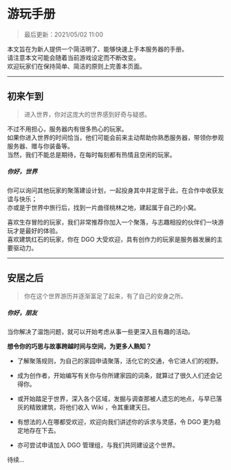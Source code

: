 <!-- guide/play -->

# 游玩手册

> 最后更新：2021/05/02 11:00

本文旨在为新人提供一个简洁明了、能够快速上手本服务器的手册。<br/>
请注意本文可能会随着当前游戏设定而不断改变。<br/>
欢迎玩家们在保持简单、简洁的原则上完善本页面。

---

## 初来乍到

> 进入世界，你对这庞大的世界感到好奇与疑惑。

不过不用担心，服务器内有很多热心的玩家。<br/>
如果你进入世界的时间恰当，他们可能会前来主动帮助你熟悉服务器，带领你参观服务器、赠与你装备等。<br/>
当然，我们不能总是期待，在每时每刻都有热情且空闲的玩家。

##### 你好，世界

你可以询问其他玩家的聚落建设计划，一起投身其中并定居于此，在合作中收获友谊与快乐；<br/>
亦或是于世界中旅行后，找到一片曲径桃林之地，建起属于自己的小窝。

喜欢生存冒险的玩家，我们非常推荐你加入一个聚落，与志趣相投的伙伴们一块游玩才是最好的体验。<br/>
喜欢建筑红石的玩家，你在 DGO 大受欢迎，具有创作力的玩家是服务器发展的主要驱动力。 

---

## 安居之后

> 你在这个世界游历并逐渐富足了起来，有了自己的安身之所。

##### 你好，朋友

当你解决了温饱问题，就可以开始考虑从事一些更深入且有趣的活动。

 **想令你的巧思与故事跨越时间与空间，为更多人熟知？**

- 了解聚落规则，为自己的家园申请聚落，活化它的交通，令它进人们的视野。

- 成为创作者，开始编写有关你与你所建家园的词条，就算过了很久人们还会记得你。

- 或开始踏足于世界，深入各个区域，发掘与调查那被人遗忘的地点，与早已落灰的精致建筑，将他们收入 Wiki ，令其重建天日。

- 有想法的人在哪都受欢迎，欢迎向我们讲述你的诉求与灵感，令 DGO 更为稳定地存在下去。

- 亦可尝试申请加入 DGO 管理组，与我们共同建设这个世界。

待续...